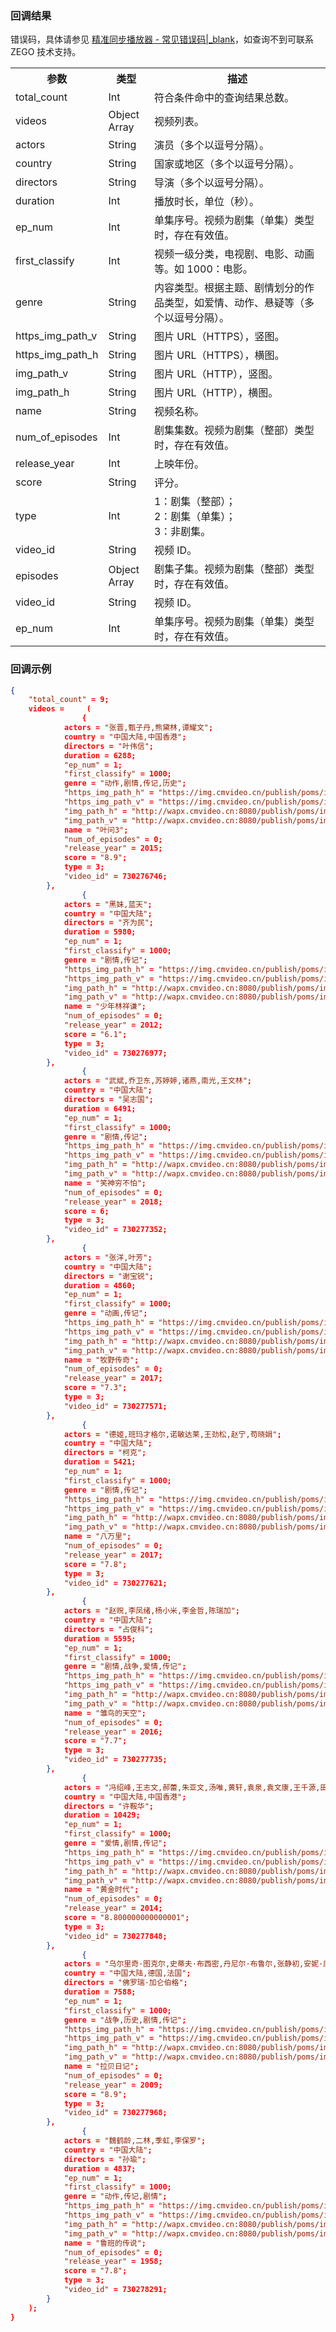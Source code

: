 ### 回调结果
错误码，具体请参见 [精准同步播放器 - 常见错误码\|_blank](!ZegoAccurateSyncMediaPlayerSDK-Common_error_codes)，如查询不到可联系 ZEGO 技术支持。

<table class="collapsible-table" >
  <colgroup>
    <col width="20%">
    <col width="15%">
    <col width="65%">
  </colgroup>
<tbody><tr data-row-level="1">
<th>参数</th>
<th>类型</th>
<th>描述</th>
</tr>
<tr data-row-level="2">
<td>total_count</td>
<td>Int</td>
<td>符合条件命中的查询结果总数。</td>
</tr>
<tr data-row-level="3" data-row-child="true">
<td>videos</td>
<td>Object Array</td>
<td>视频列表。</td>
</tr>
<tr data-row-level="3-1">
<td>actors</td>
<td>String</td>
<td>演员（多个以逗号分隔）。</td>
</tr>
<tr data-row-level="3-2">
<td>country</td>
<td>String</td>
<td>国家或地区（多个以逗号分隔）。</td>
</tr>
<tr data-row-level="3-3">
<td>directors</td>
<td>String</td>
<td>导演（多个以逗号分隔）。</td>
</tr>
<tr data-row-level="3-4">
<td>duration</td>
<td>Int</td>
<td>播放时长，单位（秒）。</td>
</tr>
<tr data-row-level="3-5">
<td>ep_num</td>
<td>Int</td>
<td>单集序号。视频为剧集（单集）类型时，存在有效值。</td>
</tr>
<tr data-row-level="3-6">
<td>first_classify</td>
<td>Int</td>
<td>视频一级分类，电视剧、电影、动画等。如 1000：电影。</td>
</tr>
<tr data-row-level="3-7">
<td>genre</td>
<td>String</td>
<td>内容类型。根据主题、剧情划分的作品类型，如爱情、动作、悬疑等（多个以逗号分隔）。</td>
</tr>
<tr data-row-level="3-8">
<td>https_img_path_v</td>
<td>String</td>
<td>图片 URL（HTTPS），竖图。</td>
</tr>
<tr data-row-level="3-9">
<td>https_img_path_h</td>
<td>String</td>
<td>图片 URL（HTTPS），横图。</td>
</tr>
<tr data-row-level="3-10">
<td>img_path_v</td>
<td>String</td>
<td>图片 URL（HTTP），竖图。</td>
</tr>
<tr data-row-level="3-11">
<td>img_path_h</td>
<td>String</td>
<td>图片 URL（HTTP），横图。</td>
</tr>
<tr data-row-level="3-12">
<td>name</td>
<td>String</td>
<td>视频名称。</td>
</tr>
<tr data-row-level="3-13">
<td>num_of_episodes</td>
<td>Int</td>
<td>剧集集数。视频为剧集（整部）类型时，存在有效值。</td>
</tr>
<tr data-row-level="3-14">
<td>release_year</td>
<td>Int</td>
<td>上映年份。</td>
</tr>
<tr data-row-level="3-15">
<td>score</td>
<td>String</td>
<td>评分。</td>
</tr>
<tr data-row-level="3-16">
<td>type</td>
<td>Int</td>
<td>1：剧集（整部）； <br> 2：剧集（单集）； <br> 3：非剧集。</td>
</tr>
<tr data-row-level="3-17">
<td>video_id</td>
<td>String</td>
<td>视频 ID。</td>
</tr>
<tr data-row-level="3-18" data-row-child="true">
<td>episodes</td>
<td>Object Array</td>
<td>剧集子集。视频为剧集（整部）类型时，存在有效值。</td>
</tr>
<tr data-row-level="3-18-1">
<td>video_id</td>
<td>String</td>
<td>视频 ID。</td>
</tr>
<tr data-row-level="3-18-2">
<td>ep_num</td>
<td>Int</td>
<td>单集序号。视频为剧集（单集）类型时，存在有效值。</td>
</tr>
</tbody></table>

### 回调示例

```json
{
    "total_count" = 9;
    videos =     (
                {
            actors = "张晋,甄子丹,熊黛林,谭耀文";
            country = "中国大陆,中国香港";
            directors = "叶伟信";
            duration = 6288;
            "ep_num" = 1;
            "first_classify" = 1000;
            genre = "动作,剧情,传记,历史";
            "https_img_path_h" = "https://img.cmvideo.cn/publish/poms/image//image/5501/135/224/202111161357_482185_H169_1080.webp";
            "https_img_path_v" = "https://img.cmvideo.cn/publish/poms/image//image/5501/135/224/202111161357_802132_V34_1080.webp";
            "img_path_h" = "http://wapx.cmvideo.cn:8080/publish/poms/image//image/5501/135/224/202111161357_482185_H169_1080.webp";
            "img_path_v" = "http://wapx.cmvideo.cn:8080/publish/poms/image//image/5501/135/224/202111161357_802132_V34_1080.webp";
            name = "叶问3";
            "num_of_episodes" = 0;
            "release_year" = 2015;
            score = "8.9";
            type = 3;
            "video_id" = 730276746;
        },
                {
            actors = "黑妹,蓝天";
            country = "中国大陆";
            directors = "齐为民";
            duration = 5980;
            "ep_num" = 1;
            "first_classify" = 1000;
            genre = "剧情,传记";
            "https_img_path_h" = "https://img.cmvideo.cn/publish/poms/image//image/5501/140/149/202202231848_241801_H169_1080.webp";
            "https_img_path_v" = "https://img.cmvideo.cn/publish/poms/image//image/5501/140/149/202202231848_314391_V34_1080.webp";
            "img_path_h" = "http://wapx.cmvideo.cn:8080/publish/poms/image//image/5501/140/149/202202231848_241801_H169_1080.webp";
            "img_path_v" = "http://wapx.cmvideo.cn:8080/publish/poms/image//image/5501/140/149/202202231848_314391_V34_1080.webp";
            name = "少年林祥谦";
            "num_of_episodes" = 0;
            "release_year" = 2012;
            score = "6.1";
            type = 3;
            "video_id" = 730276977;
        },
                {
            actors = "武斌,乔卫东,苏婷婷,诸燕,南光,王文林";
            country = "中国大陆";
            directors = "吴志国";
            duration = 6491;
            "ep_num" = 1;
            "first_classify" = 1000;
            genre = "剧情,传记";
            "https_img_path_h" = "https://img.cmvideo.cn/publish/poms/image//image/5500/660/160/202203031054_140171_H169_1080.webp";
            "https_img_path_v" = "https://img.cmvideo.cn/publish/poms/image//image/5500/660/160/202203031054_730261_V34_1080.webp";
            "img_path_h" = "http://wapx.cmvideo.cn:8080/publish/poms/image//image/5500/660/160/202203031054_140171_H169_1080.webp";
            "img_path_v" = "http://wapx.cmvideo.cn:8080/publish/poms/image//image/5500/660/160/202203031054_730261_V34_1080.webp";
            name = "笑神穷不怕";
            "num_of_episodes" = 0;
            "release_year" = 2018;
            score = 6;
            type = 3;
            "video_id" = 730277352;
        },
                {
            actors = "张洋,叶芳";
            country = "中国大陆";
            directors = "谢宝锐";
            duration = 4860;
            "ep_num" = 1;
            "first_classify" = 1000;
            genre = "动画,传记";
            "https_img_path_h" = "https://img.cmvideo.cn/publish/poms/image//image/5501/135/228/202203241642_357542_H169_1080.webp";
            "https_img_path_v" = "https://img.cmvideo.cn/publish/poms/image//image/5501/135/228/202203241642_798684_V34_1080.webp";
            "img_path_h" = "http://wapx.cmvideo.cn:8080/publish/poms/image//image/5501/135/228/202203241642_357542_H169_1080.webp";
            "img_path_v" = "http://wapx.cmvideo.cn:8080/publish/poms/image//image/5501/135/228/202203241642_798684_V34_1080.webp";
            name = "牧野传奇";
            "num_of_episodes" = 0;
            "release_year" = 2017;
            score = "7.3";
            type = 3;
            "video_id" = 730277571;
        },
                {
            actors = "德姬,班玛才格尔,诺敏达莱,王劲松,赵宁,苟晓娟";
            country = "中国大陆";
            directors = "柯克";
            duration = 5421;
            "ep_num" = 1;
            "first_classify" = 1000;
            genre = "剧情,传记";
            "https_img_path_h" = "https://img.cmvideo.cn/publish/poms/image//image/5501/134/952/202204151112_872285_H169_1080.webp";
            "https_img_path_v" = "https://img.cmvideo.cn/publish/poms/image//image/5501/134/952/202204151112_161146_V34_1080.webp";
            "img_path_h" = "http://wapx.cmvideo.cn:8080/publish/poms/image//image/5501/134/952/202204151112_872285_H169_1080.webp";
            "img_path_v" = "http://wapx.cmvideo.cn:8080/publish/poms/image//image/5501/134/952/202204151112_161146_V34_1080.webp";
            name = "八万里";
            "num_of_episodes" = 0;
            "release_year" = 2017;
            score = "7.8";
            type = 3;
            "video_id" = 730277621;
        },
                {
            actors = "赵贶,李凤绪,杨小米,李金哲,陈瑞加";
            country = "中国大陆";
            directors = "占俊科";
            duration = 5595;
            "ep_num" = 1;
            "first_classify" = 1000;
            genre = "剧情,战争,爱情,传记";
            "https_img_path_h" = "https://img.cmvideo.cn/publish/poms/image//image/5501/135/869/202204250958_102957_H169_1080.webp";
            "https_img_path_v" = "https://img.cmvideo.cn/publish/poms/image//image/5501/135/869/202204250958_482156_V34_1080.webp";
            "img_path_h" = "http://wapx.cmvideo.cn:8080/publish/poms/image//image/5501/135/869/202204250958_102957_H169_1080.webp";
            "img_path_v" = "http://wapx.cmvideo.cn:8080/publish/poms/image//image/5501/135/869/202204250958_482156_V34_1080.webp";
            name = "雏鸟的天空";
            "num_of_episodes" = 0;
            "release_year" = 2016;
            score = "7.7";
            type = 3;
            "video_id" = 730277735;
        },
                {
            actors = "冯绍峰,王志文,郝蕾,朱亚文,汤唯,黄轩,袁泉,袁文康,王千源,田沅,丁嘉丽";
            country = "中国大陆,中国香港";
            directors = "许鞍华";
            duration = 10429;
            "ep_num" = 1;
            "first_classify" = 1000;
            genre = "爱情,剧情,传记";
            "https_img_path_h" = "https://img.cmvideo.cn/publish/poms/image//image/5501/133/343/202207311556_224776_H169_1080.webp";
            "https_img_path_v" = "https://img.cmvideo.cn/publish/poms/image//image/5501/133/343/202207311556_801357_V34_1080.webp";
            "img_path_h" = "http://wapx.cmvideo.cn:8080/publish/poms/image//image/5501/133/343/202207311556_224776_H169_1080.webp";
            "img_path_v" = "http://wapx.cmvideo.cn:8080/publish/poms/image//image/5501/133/343/202207311556_801357_V34_1080.webp";
            name = "黄金时代";
            "num_of_episodes" = 0;
            "release_year" = 2014;
            score = "8.800000000000001";
            type = 3;
            "video_id" = 730277848;
        },
                {
            actors = "乌尔里奇·图克尔,史蒂夫·布西密,丹尼尔·布鲁尔,张静初,安妮·康斯金尼,达格玛·曼泽尔,香川照之,柄本明";
            country = "中国大陆,德国,法国";
            directors = "佛罗瑞·加仑伯格";
            duration = 7588;
            "ep_num" = 1;
            "first_classify" = 1000;
            genre = "战争,历史,剧情,传记";
            "https_img_path_h" = "https://img.cmvideo.cn/publish/poms/image//image/5500/233/195/202111031131_681376_H169_1080.webp";
            "https_img_path_v" = "https://img.cmvideo.cn/publish/poms/image//image/5500/233/195/202111031131_832855_V34_1080.webp";
            "img_path_h" = "http://wapx.cmvideo.cn:8080/publish/poms/image//image/5500/233/195/202111031131_681376_H169_1080.webp";
            "img_path_v" = "http://wapx.cmvideo.cn:8080/publish/poms/image//image/5500/233/195/202111031131_832855_V34_1080.webp";
            name = "拉贝日记";
            "num_of_episodes" = 0;
            "release_year" = 2009;
            score = "8.9";
            type = 3;
            "video_id" = 730277968;
        },
                {
            actors = "魏鹤龄,二林,季虹,李保罗";
            country = "中国大陆";
            directors = "孙瑜";
            duration = 4837;
            "ep_num" = 1;
            "first_classify" = 1000;
            genre = "动作,传记,剧情";
            "https_img_path_h" = "https://img.cmvideo.cn/publish/poms/image//image/5501/247/315/202110290940_255580_H169_1080.webp";
            "https_img_path_v" = "https://img.cmvideo.cn/publish/poms/image//image/5501/247/315/202110290940_486262_V34_1080.webp";
            "img_path_h" = "http://wapx.cmvideo.cn:8080/publish/poms/image//image/5501/247/315/202110290940_255580_H169_1080.webp";
            "img_path_v" = "http://wapx.cmvideo.cn:8080/publish/poms/image//image/5501/247/315/202110290940_486262_V34_1080.webp";
            name = "鲁班的传说";
            "num_of_episodes" = 0;
            "release_year" = 1958;
            score = "7.8";
            type = 3;
            "video_id" = 730278291;
        }
    );
}
```

















